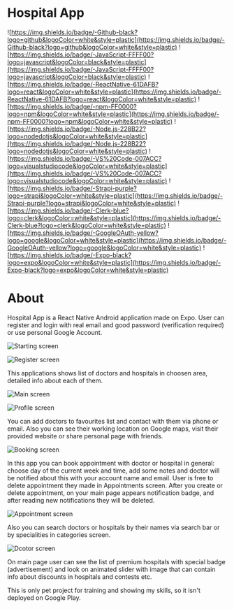 # Hospital App

![https://img.shields.io/badge/-Github-black?logo=github&logoColor=white&style=plastic](https://img.shields.io/badge/-Github-black?logo=github&logoColor=white&style=plastic) ![https://img.shields.io/badge/-JavaScript-FFFF00?logo=javascript&logoColor=black&style=plastic](https://img.shields.io/badge/-JavaScript-FFFF00?logo=javascript&logoColor=black&style=plastic) ![https://img.shields.io/badge/-ReactNative-61DAFB?logo=react&logoColor=white&style=plastic](https://img.shields.io/badge/-ReactNative-61DAFB?logo=react&logoColor=white&style=plastic) ![https://img.shields.io/badge/-npm-FF0000?logo=npm&logoColor=white&style=plastic](https://img.shields.io/badge/-npm-FF0000?logo=npm&logoColor=white&style=plastic) ![https://img.shields.io/badge/-Node.js-228B22?logo=nodedotjs&logoColor=white&style=plastic](https://img.shields.io/badge/-Node.js-228B22?logo=nodedotjs&logoColor=white&style=plastic) ![https://img.shields.io/badge/-VS%20Code-007ACC?logo=visualstudiocode&logoColor=white&style=plastic](https://img.shields.io/badge/-VS%20Code-007ACC?logo=visualstudiocode&logoColor=white&style=plastic) ![https://img.shields.io/badge/-Strapi-purple?logo=strapi&logoColor=white&style=plastic](https://img.shields.io/badge/-Strapi-purple?logo=strapi&logoColor=white&style=plastic) ![https://img.shields.io/badge/-Clerk-blue?logo=clerk&logoColor=white&style=plastic](https://img.shields.io/badge/-Clerk-blue?logo=clerk&logoColor=white&style=plastic) ![https://img.shields.io/badge/-GoogleOAuth-yellow?logo=google&logoColor=white&style=plastic](https://img.shields.io/badge/-GoogleOAuth-yellow?logo=google&logoColor=white&style=plastic) ![https://img.shields.io/badge/-Expo-black?logo=expo&logoColor=white&style=plastic](https://img.shields.io/badge/-Expo-black?logo=expo&logoColor=white&style=plastic)

# About

Hospital App is a React Native Android application made on Expo. User can register and login with real email and good password (verification required) or use personal Google Account.

![Starting screen]("./assets/about/login.jpg")

![Register screen]("./assets/about/register.jpg")

This applications shows list of doctors and hospitals in choosen area, detailed info about each of them.

![Main screen]("./assets/about/main.jpg")

![Profile screen]("./assets/about/profile.jpg")

You can add doctors to favourites list and contact with them via phone or email. Also you can see their working location on Google maps, visit their provided website or share personal page with friends.

![Booking screen]("./assets/about/booking.jpg")

In this app you can book appointment with doctor or hospital in general: choose day of the current week and time, add some notes and doctor will be notified about this with your account name and email. User is free to delete appointment they made in Appointments screen. After you create or delete appointment, on your main page appears notification badge, and after reading new notifications they will be deleted.

![Appointment screen]("./assets/about/appointment.jpg")

Also you can search doctors or hospitals by their names via search bar or by specialities in categories screen.

![Dcotor screen]("./assets/about/doctor.jpg")

On main page user can see the list of premium hospitals with special badge (advertisement) and look on animated slider with image that can contain info about discounts in hospitals and contests etc.

This is only pet project for training and showing my skills, so it isn't deployed on Google Play.

